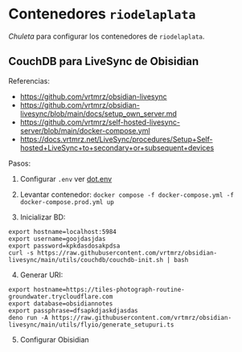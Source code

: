 # Contenedores `riodelaplata`

_Chuleta_ para configurar los contenedores de `riodelaplata`.

## CouchDB para LiveSync de Obisidian

Referencias:

- https://github.com/vrtmrz/obsidian-livesync
- https://github.com/vrtmrz/obsidian-livesync/blob/main/docs/setup_own_server.md
- https://github.com/vrtmrz/self-hosted-livesync-server/blob/main/docker-compose.yml
- https://docs.vrtmrz.net/LiveSync/procedures/Setup+Self-hosted+LiveSync+to+secondary+or+subsequent+devices

Pasos:

1. Configurar `.env` ver [dot.env](dot.env)

2. Levantar contenedor: `docker compose -f docker-compose.yml -f docker-compose.prod.yml up`

3. Inicializar BD:

```
export hostname=localhost:5984
export username=goojdasjdas
export password=kpkdasdosakpdsa
curl -s https://raw.githubusercontent.com/vrtmrz/obsidian-livesync/main/utils/couchdb/couchdb-init.sh | bash
```

4. Generar URI:

```
export hostname=https://tiles-photograph-routine-groundwater.trycloudflare.com
export database=obsidiannotes
export passphrase=dfsapkdjaskdjasdas
deno run -A https://raw.githubusercontent.com/vrtmrz/obsidian-livesync/main/utils/flyio/generate_setupuri.ts
```

5. Configurar Obisidian
